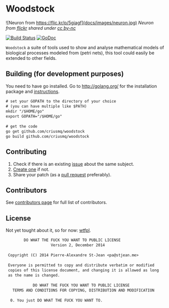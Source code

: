 # Woodstock

![Neuron from https://flic.kr/p/5giagf](docs/images/neuron.jpg)
_Neuron from [flickr](https://flic.kr/p/5giagf) shared under 
[cc by-nc](https://creativecommons.org/licenses/by-nc/2.0/)_

[![Build Status](https://drone.io/github.com/criusmq/woodstock/status.png)](https://drone.io/github.com/criusmq/woodstock/latest)
[![GoDoc](https://godoc.org/github.com/criusmq/woodstock?status.png)](http://godoc.org/github.com/criusmq/woodstock)

`Woodstock` a suite of tools used to show and analyse mathematical models of 
biological processes modeled from (petri nets), this tool could easily be
extended to other fields.

## Building (for development purposes)

You need to have go installed. Go to http://golang.org/ for the installation
package and [instructions](http://golang.org/doc/install).

    # set your GOPATH to the directory of your choice 
    # (you can have multiple like $PATH)
    mkdir "/$HOME/go"    
    export GOPATH="/$HOME/go"    
    
    # get the code
    go get github.com/criusmq/woodstock
    go build github.com/criusmq/woodstock
    
## Contributing

1. Check if there is an existing 
    [issue](https://github.com/criusmq/woodstock/issues) about the same subject.
2. [Create one](https://github.com/criusmq/woodstock/issues/new) if not.
3. Share your patch (as a 
    [pull request](https://github.com/criusmq/woodstock/pulls) preferably).

## Contributors
See [contributors page](https://github.com/criusmq/woodstock/graphs/contributors)
for full list of contributors.

## License

Not yet tought about it, so for now: [wtfpl](http://www.wtfpl.net/).

            DO WHAT THE FUCK YOU WANT TO PUBLIC LICENSE 
                        Version 2, December 2014 

     Copyright (C) 2014 Pierre-Alexandre St-Jean <pa@stjean.me> 

     Everyone is permitted to copy and distribute verbatim or modified 
     copies of this license document, and changing it is allowed as long 
     as the name is changed. 

                DO WHAT THE FUCK YOU WANT TO PUBLIC LICENSE 
       TERMS AND CONDITIONS FOR COPYING, DISTRIBUTION AND MODIFICATION 

      0. You just DO WHAT THE FUCK YOU WANT TO.

